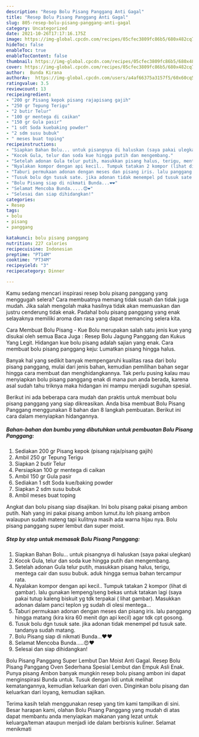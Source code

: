 ```yaml
---
description: "Resep Bolu Pisang Panggang Anti Gagal"
title: "Resep Bolu Pisang Panggang Anti Gagal"
slug: 805-resep-bolu-pisang-panggang-anti-gagal
category: Uncategorized
date: 2021-10-26T17:17:16.175Z
image: https://img-global.cpcdn.com/recipes/05cfec3809fc86b5/680x482cq70/bolu-pisang-panggang-foto-resep-utama.jpg
hideToc: false
enableToc: true
enableTocContent: false
thumbnail: https://img-global.cpcdn.com/recipes/05cfec3809fc86b5/680x482cq70/bolu-pisang-panggang-foto-resep-utama.jpg
cover: https://img-global.cpcdn.com/recipes/05cfec3809fc86b5/680x482cq70/bolu-pisang-panggang-foto-resep-utama.jpg
author:  Bunda Kirana
authorAv:  https://img-global.cpcdn.com/users/a4af66375a3157f5/60x60cq50/avatar.jpg
ratingvalue: 3.5
reviewcount: 13
recipeingredient:
- "200 gr Pisang kepok pisang rajapisang gajih"
- "250 gr Tepung Terigu"
- "2 butir Telur"
- "100 gr mentega di caikan"
- "150 gr Gula pasir"
- "1 sdt Soda kuebaking powder"
- "2 sdm susu bubuk"
- " meses buat toping"
recipeinstructions:
- "Siapkan Bahan Bolu... untuk pisangnya di haluskan (saya pakai ulegkan)"
- "Kocok Gula, telur dan soda kue hingga putih dan mengembang."
- "Setelah adonan Gula telur putih, masukkan pisang halus, terigu, mentega cair dan susu bubuk. aduk hingga semua bahan tercampur rata."
- "Nyalakan kompor dengan api kecil.. Tumpuk tatakan 2 kompor (lihat di gambar). lalu gunakan lempeng/seng bekas untuk tatakan lagi (saya pakai tutup kaleng biskuit yg tdk terpakai ( lihat gambar). Masukkan adonan dalam panci teplon yg sudah di olesi mentega..."
- "Taburi permukaan adonan dengan meses dan pisang iris. lalu panggang hingga matang (kira kira 60 menit dgn api kecil) agar tdk cpt gosong."
- "Tusuk bolu dgn tusuk sate. jika adonan tidak menempel pd tusuk sate. tandanya sudah matang."
- "Bolu Pisang siap di nikmati Bunda...❤❤"
- "Selamat Mencoba Bunda.....😍❤"
- "Selesai dan siap dihidangkan!"
categories:
- Resep
tags:
- bolu
- pisang
- panggang

katakunci: bolu pisang panggang 
nutrition: 227 calories
recipecuisine: Indonesian
preptime: "PT14M"
cooktime: "PT34M"
recipeyield: "3"
recipecategory: Dinner

---
```



Kamu sedang mencari inspirasi resep bolu pisang panggang yang menggugah selera? Cara membuatnya memang tidak susah dan tidak juga mudah. Jika salah mengolah maka hasilnya tidak akan memuaskan dan justru cenderung tidak enak. Padahal bolu pisang panggang yang enak selayaknya memiliki aroma dan rasa yang dapat memancing selera kita.


Cara Membuat Bolu Pisang - Kue Bolu merupakan salah satu jenis kue yang disukai oleh semua Baca Juga : Resep Bolu Jagung Panggang dan Kukus Yang Legit. Hidangan kue bolu pisang adalah sajian yang enak. Cara membuat bolu pisang panggang keju: Lumatkan pisang hingga halus.

Banyak hal yang sedikit banyak mempengaruhi kualitas rasa dari bolu pisang panggang, mulai dari jenis bahan, kemudian pemilihan bahan segar hingga cara membuat dan menghidangkannya. Tak perlu pusing kalau mau menyiapkan bolu pisang panggang enak di mana pun anda berada, karena asal sudah tahu triknya maka hidangan ini mampu menjadi suguhan spesial.


Berikut ini ada beberapa cara mudah dan praktis untuk membuat bolu pisang panggang yang siap dikreasikan. Anda bisa membuat Bolu Pisang Panggang menggunakan 8 bahan dan 8 langkah pembuatan. Berikut ini cara dalam menyiapkan hidangannya.

<!--inarticleads1-->

##### Bahan-bahan dan bumbu yang dibutuhkan untuk pembuatan Bolu Pisang Panggang:

1. Sediakan 200 gr Pisang kepok (pisang raja/pisang gajih)
1. Ambil 250 gr Tepung Terigu
1. Siapkan 2 butir Telur
1. Persiapkan 100 gr mentega di caikan
1. Ambil 150 gr Gula pasir
1. Sediakan 1 sdt Soda kue/baking powder
1. Siapkan 2 sdm susu bubuk
1. Ambil  meses buat toping


Angkat dan bolu pisang siap disajikan. Ini bolu pisang pakai pisang ambon putih. Nah yang ini pakai pisang ambon lumut.itu loh pisang ambon walaupun sudah mateng tapi kulitnya masih ada warna hijau nya. Bolu pisang panggang super lembut dan super moist. 

<!--inarticleads2-->

##### Step by step untuk memasak Bolu Pisang Panggang:

1. Siapkan Bahan Bolu... untuk pisangnya di haluskan (saya pakai ulegkan)
1. Kocok Gula, telur dan soda kue hingga putih dan mengembang.
1. Setelah adonan Gula telur putih, masukkan pisang halus, terigu, mentega cair dan susu bubuk. aduk hingga semua bahan tercampur rata.
1. Nyalakan kompor dengan api kecil.. Tumpuk tatakan 2 kompor (lihat di gambar). lalu gunakan lempeng/seng bekas untuk tatakan lagi (saya pakai tutup kaleng biskuit yg tdk terpakai ( lihat gambar). Masukkan adonan dalam panci teplon yg sudah di olesi mentega...
1. Taburi permukaan adonan dengan meses dan pisang iris. lalu panggang hingga matang (kira kira 60 menit dgn api kecil) agar tdk cpt gosong.
1. Tusuk bolu dgn tusuk sate. jika adonan tidak menempel pd tusuk sate. tandanya sudah matang.
1. Bolu Pisang siap di nikmati Bunda...❤❤
1. Selamat Mencoba Bunda.....😍❤
1. Selesai dan siap dihidangkan!

Bolu Pisang Panggang Super Lembut Dan Moist Anti Gagal. Resep Bolu Pisang Panggang Oven Sederhana Spesial Lembut dan Empuk Asli Enak. Punya pisang Ambon banyak mungkin resep bolu pisang ambon ini dapat menginspirasi Bunda untuk. Tusuk dengan lidi untuk melihat kematangannya, kemudian keluarkan dari oven. Dinginkan bolu pisang dan keluarkan dari loyang, kemudian sajikan. 

Terima kasih telah menggunakan resep yang tim kami tampilkan di sini. Besar harapan kami, olahan Bolu Pisang Panggang yang mudah di atas dapat membantu anda menyiapkan makanan yang lezat untuk keluarga/teman ataupun menjadi ide dalam berbisnis kuliner. Selamat menikmati
